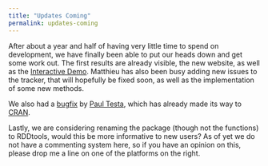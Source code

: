 ```yaml
---
title: "Updates Coming"
permalink: updates-coming
---
```


After about a year and half of having very little time to spend on development,
we have finally been able to put our heads down and get some work out.
The first results are already visible, the new website, as well as the [Interactive Demo](/rddtools/demo).
Matthieu has also been busy adding new issues to the tracker, that will hopefully be fixed soon,
as well as the implementation of some new methods.

We also had a [bugfix](https://github.com/bquast/rddtools/commit/f28e97504519521571ff5d636898aeb21e6c84f8) by [Paul Testa](https://sites.google.com/site/paultesta/),
which has already made its way to [CRAN](http://cran.r-project.org/package=rddtools).

Lastly, we are considering renaming the package (though not the functions) to RDDtools, would this be more informative to new users?
As of yet we do not have a commenting system here, so if you have an opinion on this, please drop me a line on one of the platforms on the right.


